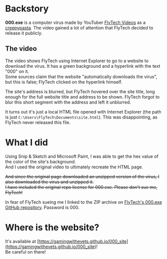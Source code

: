# Backstory
**000.exe** is a computer virus made by YouTuber [FlyTech Videos](youtube.com/FlyTechVideos) as a [creepypasta](https://www.youtube.com/watch?v=MHlvjC6yOtM). The video gained a lot of attention that FlyTech decided to release it publicly.

## The video
The video shows FlyTech using Internet Explorer to go to a website to download the virus. It has a green background and a hyperlink with the text "000" on it.  
Some sources claim that the website "automatically downloads the virus", but this is false; FlyTech clicked on the hyperlink himself.

The site's address is blurred, but FlyTech hovered over the site title, long enough for the full website title and address to be shown. FlyTech forgot to blur this short segment with the address and left it unblurred.

It turns out it's just a local HTML file opened with Internet Explorer (the path is just `C:\Users\FlyTech\Documents\site.html`). This was disappointing, as FlyTech never released this file.

# What I did
Using Snip & Sketch and Microsoft Paint, I was able to get the hex value of the color of the site's background.  
And I used the original video to ultimately recreate the HTML page.

~~And since the original page downloaded an unzipped version of the virus, I also downloaded the virus and unzipped it.  
I have included the original repo license for 000.exe. Please don't sue me, FlyTech!~~

In fear of FlyTech sueing me I linked to the ZIP archive on [FlyTech's 000.exe GitHub repository](https://github.com/FlyTechVideos/000exe/releases/download/1.0/000.zip). Password is 000.

# Where is the website?
It's available at [https://gamingwithevets.github.io/000_site](https://gamingwithevets.github.io/000_site)!  
Be careful on there!
